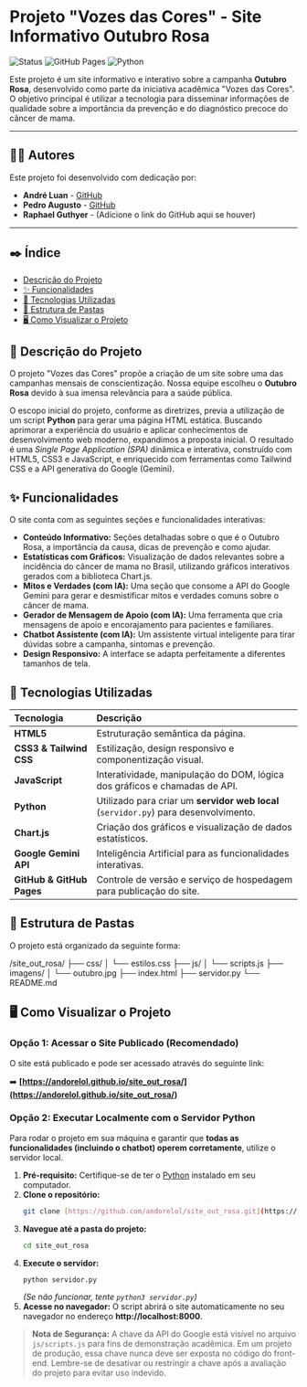 # Projeto "Vozes das Cores" - Site Informativo Outubro Rosa

![Status](https://img.shields.io/badge/status-concluído-brightgreen)
![GitHub Pages](https://img.shields.io/badge/deploy-GitHub%20Pages-blueviolet)
![Python](https://img.shields.io/badge/Python-3.x-blue.svg)

Este projeto é um site informativo e interativo sobre a campanha **Outubro Rosa**, desenvolvido como parte da iniciativa acadêmica "Vozes das Cores". O objetivo principal é utilizar a tecnologia para disseminar informações de qualidade sobre a importância da prevenção e do diagnóstico precoce do câncer de mama.

---

## 👨‍💻 Autores

Este projeto foi desenvolvido com dedicação por:

- **André Luan** - [GitHub](https://github.com/andorelol)
- **Pedro Augusto** - [GitHub](https://github.com/pedroasampa)
- **Raphael Guthyer** - (Adicione o link do GitHub aqui se houver)

---

## ✒️ Índice

- [Descrição do Projeto](#-descrição-do-projeto)
- [✨ Funcionalidades](#-funcionalidades)
- [🚀 Tecnologias Utilizadas](#-tecnologias-utilizadas)
- [📂 Estrutura de Pastas](#-estrutura-de-pastas)
- [🖥️ Como Visualizar o Projeto](#️-como-visualizar-o-projeto)

## 📖 Descrição do Projeto

O projeto "Vozes das Cores" propõe a criação de um site sobre uma das campanhas mensais de conscientização. Nossa equipe escolheu o **Outubro Rosa** devido à sua imensa relevância para a saúde pública.

O escopo inicial do projeto, conforme as diretrizes, previa a utilização de um script **Python** para gerar uma página HTML estática. Buscando aprimorar a experiência do usuário e aplicar conhecimentos de desenvolvimento web moderno, expandimos a proposta inicial. O resultado é uma *Single Page Application (SPA)* dinâmica e interativa, construído com HTML5, CSS3 e JavaScript, e enriquecido com ferramentas como Tailwind CSS e a API generativa do Google (Gemini).

## ✨ Funcionalidades

O site conta com as seguintes seções e funcionalidades interativas:

- **Conteúdo Informativo:** Seções detalhadas sobre o que é o Outubro Rosa, a importância da causa, dicas de prevenção e como ajudar.
- **Estatísticas com Gráficos:** Visualização de dados relevantes sobre a incidência do câncer de mama no Brasil, utilizando gráficos interativos gerados com a biblioteca Chart.js.
- **Mitos e Verdades (com IA):** Uma seção que consome a API do Google Gemini para gerar e desmistificar mitos e verdades comuns sobre o câncer de mama.
- **Gerador de Mensagem de Apoio (com IA):** Uma ferramenta que cria mensagens de apoio e encorajamento para pacientes e familiares.
- **Chatbot Assistente (com IA):** Um assistente virtual inteligente para tirar dúvidas sobre a campanha, sintomas e prevenção.
- **Design Responsivo:** A interface se adapta perfeitamente a diferentes tamanhos de tela.

## 🚀 Tecnologias Utilizadas

| Tecnologia | Descrição |
| :--- | :--- |
| **HTML5** | Estruturação semântica da página. |
| **CSS3 & Tailwind CSS**| Estilização, design responsivo e componentização visual. |
| **JavaScript** | Interatividade, manipulação do DOM, lógica dos gráficos e chamadas de API. |
| **Python** | Utilizado para criar um **servidor web local** (`servidor.py`) para desenvolvimento. |
| **Chart.js** | Criação dos gráficos e visualização de dados estatísticos. |
| **Google Gemini API** | Inteligência Artificial para as funcionalidades interativas. |
| **GitHub & GitHub Pages**| Controle de versão e serviço de hospedagem para publicação do site. |

## 📂 Estrutura de Pastas

O projeto está organizado da seguinte forma:


/site_out_rosa/
├── css/
│   └── estilos.css
├── js/
│   └── scripts.js
├── imagens/
│   └── outubro.jpg
├── index.html
├── servidor.py
└── README.md


## 🖥️ Como Visualizar o Projeto

### Opção 1: Acessar o Site Publicado (Recomendado)

O site está publicado e pode ser acessado através do seguinte link:

➡️ **[https://andorelol.github.io/site_out_rosa/](https://andorelol.github.io/site_out_rosa/)**

### Opção 2: Executar Localmente com o Servidor Python

Para rodar o projeto em sua máquina e garantir que **todas as funcionalidades (incluindo o chatbot) operem corretamente**, utilize o servidor local.

1.  **Pré-requisito:** Certifique-se de ter o [Python](https://www.python.org/downloads/) instalado em seu computador.
2.  **Clone o repositório:**
    ```bash
    git clone [https://github.com/andorelol/site_out_rosa.git](https://github.com/andorelol/site_out_rosa.git)
    ```
3.  **Navegue até a pasta do projeto:**
    ```bash
    cd site_out_rosa
    ```
4.  **Execute o servidor:**
    ```bash
    python servidor.py
    ```
    *(Se não funcionar, tente `python3 servidor.py`)*
5.  **Acesse no navegador:** O script abrirá o site automaticamente no seu navegador no endereço **http://localhost:8000**.

> **Nota de Segurança:** A chave da API do Google está visível no arquivo `js/scripts.js` para fins de demonstração acadêmica. Em um projeto de produção, essa chave nunca deve ser exposta no código do front-end. Lembre-se de desativar ou restringir a chave após a avaliação do projeto para evitar uso indevido.

